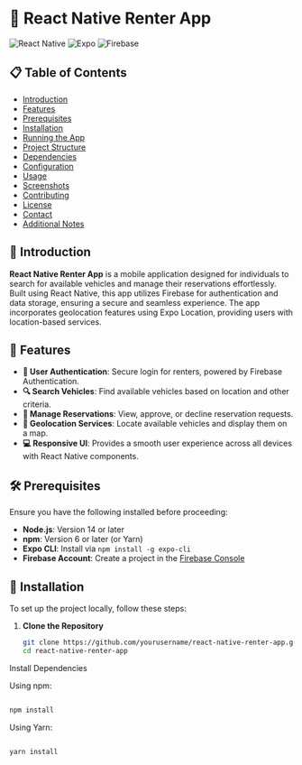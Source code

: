 # 🚗 React Native Renter App

![React Native](https://img.shields.io/badge/React%20Native-0.74.3-61DAFB?logo=react&logoColor=white&labelColor=black&color=282c34) ![Expo](https://img.shields.io/badge/Expo-51.0.22-000020?logo=expo&logoColor=white&labelColor=000020) ![Firebase](https://img.shields.io/badge/Firebase-10.12.4-FFCA28?logo=firebase&logoColor=white&labelColor=black&color=282c34)

## 📋 Table of Contents

- [Introduction](#introduction)
- [Features](#features)
- [Prerequisites](#prerequisites)
- [Installation](#installation)
- [Running the App](#running-the-app)
- [Project Structure](#project-structure)
- [Dependencies](#dependencies)
- [Configuration](#configuration)
- [Usage](#usage)
- [Screenshots](#screenshots)
- [Contributing](#contributing)
- [License](#license)
- [Contact](#contact)
- [Additional Notes](#additional-notes)

## 🚀 Introduction

**React Native Renter App** is a mobile application designed for individuals to search for available vehicles and manage their reservations effortlessly. Built using React Native, this app utilizes Firebase for authentication and data storage, ensuring a secure and seamless experience. The app incorporates geolocation features using Expo Location, providing users with location-based services.

## 🌟 Features

- **🔐 User Authentication**: Secure login for renters, powered by Firebase Authentication.
- **🔍 Search Vehicles**: Find available vehicles based on location and other criteria.
- **📅 Manage Reservations**: View, approve, or decline reservation requests.
- **📍 Geolocation Services**: Locate available vehicles and display them on a map.
- **💻 Responsive UI**: Provides a smooth user experience across all devices with React Native components.

## 🛠️ Prerequisites

Ensure you have the following installed before proceeding:

- **Node.js**: Version 14 or later
- **npm**: Version 6 or later (or Yarn)
- **Expo CLI**: Install via `npm install -g expo-cli`
- **Firebase Account**: Create a project in the [Firebase Console](https://console.firebase.google.com/)

## 🔧 Installation

To set up the project locally, follow these steps:

1. **Clone the Repository**

   ```bash
   git clone https://github.com/yourusername/react-native-renter-app.git
   cd react-native-renter-app


Install Dependencies

Using npm:

```bash

npm install
```
Using Yarn:

```bash

yarn install
```
